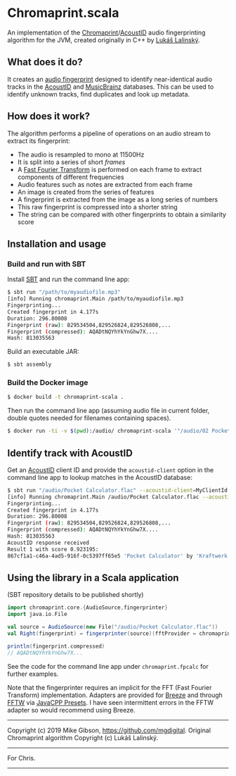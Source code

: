 # Chromaprint.scala

An implementation of the [Chromaprint][1]/[AcoustID][2] audio fingerprinting algorithm for the JVM, created originally in C++ by [Lukáš Lalinský][3].

## What does it do?

It creates an [audio fingerprint][4] designed to identify near-identical audio tracks in the [AcoustID][2] and [MusicBrainz][5] databases. This can be used to identify unknown tracks, find duplicates and look up metadata.

## How does it work?

The algorithm performs a pipeline of operations on an audio stream to extract its fingerprint:

- The audio is resampled to mono at 11500Hz
- It is split into a series of short _frames_
- A [Fast Fourier Transform][6] is performed on each frame to extract components of different frequencies
- Audio features such as notes are extracted from each frame
- An image is created from the series of features
- A fingerprint is extracted from the image as a long series of numbers
- This raw fingerprint is compressed into a shorter string
- The string can be compared with other fingerprints to obtain a similarity score

## Installation and usage

### Build and run with SBT

Install [SBT][7] and run the command line app:

```bash
$ sbt run "/path/to/myaudiofile.mp3"
[info] Running chromaprint.Main /path/to/myaudiofile.mp3
Fingerprinting...
Created fingerprint in 4.177s
Duration: 296.80008
Fingerprint (raw): 829534504,829526824,829526808,...
Fingerprint (compressed): AQADtNQYhYkYnGhw7X....
Hash: 813035563
```

Build an executable JAR:

```bash
$ sbt assembly
```

### Build the Docker image

```bash
$ docker build -t chromaprint-scala .
```

Then run the command line app (assuming audio file in current folder, double quotes needed for filenames containing spaces).

```bash
$ docker run -ti -v $(pwd):/audio/ chromaprint-scala '"/audio/02 Pocket Calculator.flac"'
```

## Identify track with AcoustID

Get an [AcoustID][2] client ID and provide the `acoustid-client` option in the command line app to lookup matches in the AcoustID database:

```bash
$ sbt run "/audio/Pocket Calculator.flac" --acoustid-client=MyClientId
[info] Running chromaprint.Main /audio/Pocket Calculator.flac --acoustid-client=MyClientId
Fingerprinting...
Created fingerprint in 4.177s
Duration: 296.80008
Fingerprint (raw): 829534504,829526824,829526808,...
Fingerprint (compressed): AQADtNQYhYkYnGhw7X....
Hash: 813035563
AcoustID response received
Result 1 with score 0.923195:
867cf1a1-c46a-4ad5-916f-0c5397ff65e5 'Pocket Calculator' by 'Kraftwerk'
```

## Using the library in a Scala application

(SBT repository details to be published shortly)

```scala
import chromaprint.core.{AudioSource,fingerprinter}
import java.io.File

val source = AudioSource(new File("/audio/Pocket Calculator.flac"))
val Right(fingerprint) = fingerprinter(source)(fftProvider = chromaprint.breeze.FFT)

println(fingerprint.compressed)
// AQADtNQYhYkYnGhw7X...

```
See the code for the command line app under `chromaprint.fpcalc` for further examples.

Note that the fingerprinter requires an implicit for the FFT (Fast Fourier Transform) implementation. Adapters are provided for [Breeze][8] and through [FFTW][9] via [JavaCPP Presets][10]. I have seen intermittent errors in the FFTW adapter so would recommend using Breeze.

---

Copyright (c) 2019 Mike Gibson, https://github.com/mgdigital. Original Chromaprint algorithm Copyright (c) Lukáš Lalinský.

---

For Chris.

---

[1]: https://github.com/acoustid/chromaprint
[2]: https://acoustid.org/
[3]: https://oxygene.sk/
[4]: https://en.wikipedia.org/wiki/Acoustic_fingerprint
[5]: https://musicbrainz.org/
[6]: https://en.wikipedia.org/wiki/Fast_Fourier_transform
[7]: https://www.scala-sbt.org/download.html
[8]: https://github.com/scalanlp/breeze
[9]: http://www.fftw.org/
[10]: https://github.com/bytedeco/javacpp-presets/tree/master/fftw

